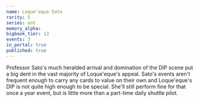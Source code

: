 ```yaml
---
name: Loque'eque Sato
rarity: 5
series: ent
memory_alpha:
bigbook_tier: 13
events: 3
in_portal: true
published: true
---
```


Professor Sato's much heralded arrival and domination of the DIP scene put a big dent in the vast majority of Loque'eque's appeal. Sato's events aren't frequent enough to carry any cards to value on their own and Loque'eque's DIP is not quite high enough to be special. She'll still perform fine for that once a year event, but is little more than a part-time daily shuttle pilot.
